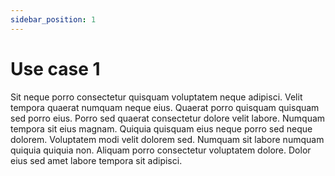 ```yaml
---
sidebar_position: 1
---
```


# Use case 1

Sit neque porro consectetur quisquam voluptatem neque adipisci. Velit tempora quaerat numquam neque eius. Quaerat porro quisquam quisquam sed porro eius. Porro sed quaerat consectetur dolore velit labore. Numquam tempora sit eius magnam. Quiquia quisquam eius neque porro sed neque dolorem. Voluptatem modi velit dolorem sed. Numquam sit labore numquam quiquia quiquia non. Aliquam porro consectetur voluptatem dolore. Dolor eius sed amet labore tempora sit adipisci.
